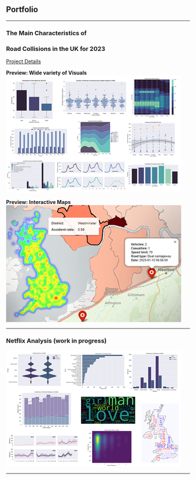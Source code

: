 ## Portfolio

---

### The Main Characteristics of
### Road Collisions in the UK for 2023

[Project Details](/uk_road_2023)

**Preview: Wide variety of Visuals**
<img src="images/uk_road_thumbnail.png?raw=true"/>

**Preview: Interactive Maps**
<img src="images/uk_map_thumbnail.png?raw=true"/>

---

### Netflix Analysis (work in progress)

<img src="images/netflix_thumbnail.png?raw=true"/>

---

